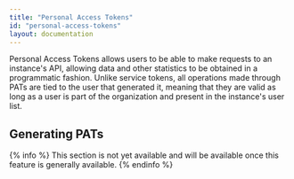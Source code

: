 ```yaml
---
title: "Personal Access Tokens"
id: "personal-access-tokens"
layout: documentation
---
```


Personal Access Tokens allows users to be able to make requests to an instance's
API, allowing data and other statistics to be obtained in a programmatic
fashion. Unlike service tokens, all operations made through PATs are tied to the
user that generated it, meaning that they are valid as long as a user is part of
the organization and present in the instance's user list.

## Generating PATs

{% info %}
This section is not yet available and will be available once this feature
is generally available.
{% endinfo %}
